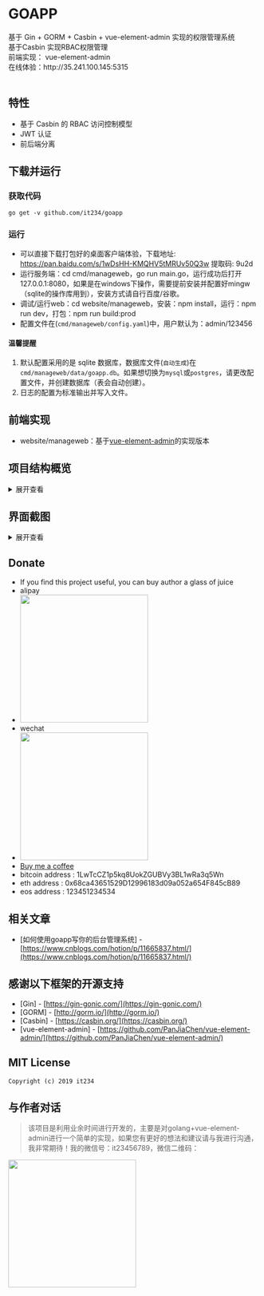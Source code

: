 <h1>GOAPP</h1>

<div>
 基于 Gin + GORM + Casbin + vue-element-admin 实现的权限管理系统 <br/>
 基于Casbin 实现RBAC权限管理 <br/>
 前端实现： vue-element-admin <br/>
 在线体验：http://35.241.100.145:5315 <br/>
</div>
<br/>

## 特性

- 基于 Casbin 的 RBAC 访问控制模型
- JWT 认证
- 前后端分离

## 下载并运行

### 获取代码

```
go get -v github.com/it234/goapp
```

### 运行

- 可以直接下载打包好的桌面客户端体验，下载地址: https://pan.baidu.com/s/1wDsHH-KMQHV5tMRUv50Q3w 提取码: 9u2d 
- 运行服务端：cd cmd/manageweb，go run main.go，运行成功后打开 127.0.0.1:8080，如果是在windows下操作，需要提前安装并配置好mingw（sqlite的操作库用到），安装方式请自行百度/谷歌。
- 调试/运行web：cd website/manageweb，安装：npm install，运行：npm run dev，打包：npm run build:prod
- 配置文件在(`cmd/manageweb/config.yaml`)中，用户默认为：admin/123456


#### 温馨提醒

1. 默认配置采用的是 sqlite 数据库，数据库文件(`自动生成`)在`cmd/manageweb/data/goapp.db`。如果想切换为`mysql`或`postgres`，请更改配置文件，并创建数据库（表会自动创建）。
2. 日志的配置为标准输出并写入文件。

## 前端实现

- website/manageweb：基于[vue-element-admin](https://github.com/PanJiaChen/vue-element-admin)的实现版本

## 项目结构概览

<details>
<summary>展开查看</summary>
<pre><code>.
├── cmd  项目的主要应用
├── internal  私有应用程序和库代码
├── pkg  外部应用程序可以使用的库代码
├── vendor  项目依赖的其他第三方库
├── website  vue-element-admin
</code></pre>
</details>


## 界面截图

<details>
<summary>展开查看</summary>
<pre><code>.
<img src="./login.jpeg" width="900" height="600" /><br/><br/>
<img src="./icon.jpeg" width="900" height="900" /><br/><br/>
<img src="./menu.jpeg" width="900" height="900" /><br/><br/>
<img src="./role.jpeg" width="900" height="900" /><br/><br/>
<img src="./admins.jpeg" width="900" height="900" /><br/><br/>
</code></pre>
</details>

## Donate

- If you find this project useful, you can buy author a glass of juice 
- alipay
- <img src="./img/alipay.jpg" width="256" height="256" />
- wechat
- <img src="./img/wxpay.jpg" width="256" height="256" />
- [Buy me a coffee](https://www.buymeacoffee.com/it234)
- bitcoin address : 1LwTcCZ1p5kq8UokZGUBVy3BL1wRa3q5Wn
- eth address : 0x68ca43651529D12996183d09a052a654F845cB89
- eos address : 123451234534

## 相关文章

- [如何使用goapp写你的后台管理系统] - [https://www.cnblogs.com/hotion/p/11665837.html/](https://www.cnblogs.com/hotion/p/11665837.html/)

## 感谢以下框架的开源支持

- [Gin] - [https://gin-gonic.com/](https://gin-gonic.com/)
- [GORM] - [http://gorm.io/](http://gorm.io/)
- [Casbin] - [https://casbin.org/](https://casbin.org/)
- [vue-element-admin] - [https://github.com/PanJiaChen/vue-element-admin/](https://github.com/PanJiaChen/vue-element-admin/)


## MIT License

    Copyright (c) 2019 it234

## 与作者对话

> 该项目是利用业余时间进行开发的，主要是对golang+vue-element-admin进行一个简单的实现，如果您有更好的想法和建议请与我进行沟通，我非常期待！我的微信号：it23456789，微信二维码：

<img src="./wechat.jpeg" width="256" height="256" />

##



